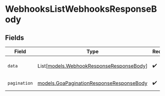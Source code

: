 # WebhooksListWebhooksResponseBody


## Fields

| Field                                                                                      | Type                                                                                       | Required                                                                                   | Description                                                                                |
| ------------------------------------------------------------------------------------------ | ------------------------------------------------------------------------------------------ | ------------------------------------------------------------------------------------------ | ------------------------------------------------------------------------------------------ |
| `data`                                                                                     | List[[models.WebhookResponseResponseBody](../models/webhookresponseresponsebody.md)]       | :heavy_check_mark:                                                                         | This is a list of Webhooks.                                                                |
| `pagination`                                                                               | [models.GoaPaginationResponseResponseBody](../models/goapaginationresponseresponsebody.md) | :heavy_check_mark:                                                                         | Pagination parameters.                                                                     |